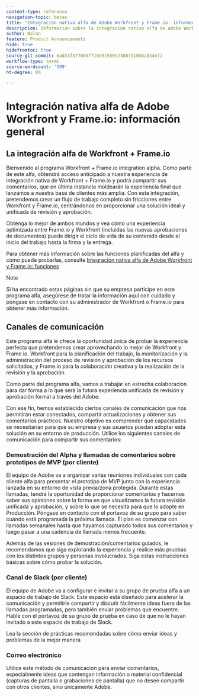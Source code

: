 ```yaml
---
content-type: reference
navigation-topic: betas
title: "Integración nativa alfa de Adobe Workfront y Frame.io: información general"
description: Información sobre la integración nativa alfa de Adobe Workfront y Frame.io
author: Nolan
feature: Product Announcements
hide: true
hidefromtoc: true
source-git-commit: 0ad33f377086f71699c550e2300731056a834e72
workflow-type: tm+mt
source-wordcount: '599'
ht-degree: 0%

---
```



# Integración nativa alfa de Adobe Workfront y Frame.io: información general

## La integración alfa de Workfront + Frame.io

Bienvenido al programa Workfront + Frame.io integration alpha. Como parte de este alfa, obtendrá acceso anticipado a nuestra experiencia de integración nativa de Workfront + Frame.io y podrá compartir sus comentarios, que en última instancia moldearán la experiencia final que lanzamos a nuestra base de clientes más amplia. Con esta integración, pretendemos crear un flujo de trabajo completo sin fricciones entre Workfront y Frame.io, centrándonos en proporcionar una solución ideal y unificada de revisión y aprobación.

Obtenga lo mejor de ambos mundos y vea cómo una experiencia optimizada entre Frame.io y Workfront (incluidas las nuevas aprobaciones de documentos) puede dirigir el ciclo de vida de su contenido desde el inicio del trabajo hasta la firma y la entrega.


Para obtener más información sobre las funciones planificadas del alfa y cómo puede probarlas, consulte [Integración nativa alfa de Adobe Workfront y Frame.io: funciones](/help/quicksilver/product-announcements/betas/frame-io-wf-integration-alpha/frame-io-wf-integration-alpha-features.md)

>[!NOTE]
>
>Si ha encontrado estas páginas sin que su empresa participe en este programa alfa, asegúrese de tratar la información aquí con cuidado y póngase en contacto con su administrador de Workfront o Frame.io para obtener más información.

## Canales de comunicación

Este programa alfa le ofrece la oportunidad única de probar la experiencia perfecta que pretendemos crear aprovechando lo mejor de Workfront y Frame.io. Workfront para la planificación del trabajo, la monitorización y la administración del proceso de revisión y aprobación de los recursos solicitados, y Frame.io para la colaboración creativa y la realización de la revisión y la aprobación.

Como parte del programa alfa, vamos a trabajar en estrecha colaboración para dar forma a lo que será la futura experiencia unificada de revisión y aprobación formal a través del Adobe.

Con ese fin, hemos establecido ciertos canales de comunicación que nos permitirán estar conectados, compartir actualizaciones y obtener sus comentarios prácticos. Nuestro objetivo es comprender qué capacidades se necesitarían para que su empresa y sus usuarios puedan adoptar esta solución en su entorno de producción. Utilice los siguientes canales de comunicación para compartir sus comentarios:

### Demostración del Alpha y llamadas de comentarios sobre prototipos de MVP (por cliente)

El equipo de Adobe va a organizar varias reuniones individuales con cada cliente alfa para presentar el prototipo de MVP junto con la experiencia lanzada en su entorno de vista previa/zona protegida. Durante estas llamadas, tendrá la oportunidad de proporcionar comentarios y hacernos saber sus opiniones sobre la forma en que visualizamos la futura revisión unificada y aprobación, y sobre lo que se necesita para que lo adopte en Producción. Póngase en contacto con el portavoz de su grupo para saber cuándo está programada la próxima llamada. El plan es comenzar con llamadas semanales hasta que hayamos capturado todos sus comentarios y luego pasar a una cadencia de llamada menos frecuente.

Además de las sesiones de demostración/comentarios guiados, le recomendamos que siga explorando la experiencia y realice más pruebas con los distintos grupos y personas involucrados. Siga estas instrucciones básicas sobre cómo probar la solución.

### Canal de Slack (por cliente)

El equipo de Adobe va a configurar e invitar a su grupo de prueba alfa a un espacio de trabajo de Slack. Este espacio está diseñado para acelerar la comunicación y permitirle compartir y discutir fácilmente ideas fuera de las llamadas programadas, pero también enviar problemas que encuentre. Hable con el portavoz de su grupo de prueba en caso de que no le hayan invitado a este espacio de trabajo de Slack.

Lea la sección de prácticas recomendadas sobre cómo enviar ideas y problemas de la mejor manera

### Correo electrónico

Utilice este método de comunicación para enviar comentarios, especialmente ideas que contengan información o material confidencial (capturas de pantalla o grabaciones de pantalla) que no desee compartir con otros clientes, sino únicamente Adobe.


<!--
## Send feedback 

We value your input and believe that your perspective is crucial in helping us create the best experience possible. Because we're specifically looking at understanding what capabilities would be required to have you adopt the solution in Production, please   

Mention it during our regular demo/feedback calls 

Share it on our alpha program slack channel  

Or send it via e-mail to ossmann@adobe.com 

### How to best submit ideas 

Please try to give as much context as possible by describing 

The goal you want to achieve (aka "Job-to-be-done") 

the problem that keeps you from achieving this goal 

how a potential solution could look like 

Don't forget to include screenshots or screen recordings as well as examples to best describe your idea.  

## How to best submit issues / bugs 

In case you discover any issues or bugs please share them via our Slack channel so it's easier for the team to ask questions and have them resolved as soon as possible. 

Please try to give as much context as possible by answering the following questions: 

What did you expect to happen? 

What really happened? 

Steps to reproduce the issue?  

Please attach a screenshot if possible -->